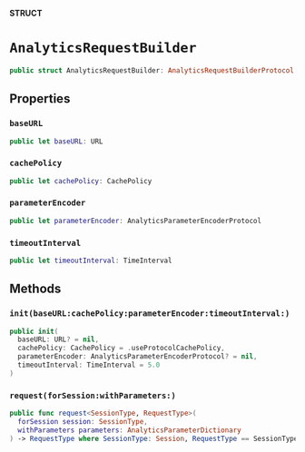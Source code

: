 **STRUCT**

# `AnalyticsRequestBuilder`

```swift
public struct AnalyticsRequestBuilder: AnalyticsRequestBuilderProtocol
```

## Properties
### `baseURL`

```swift
public let baseURL: URL
```

### `cachePolicy`

```swift
public let cachePolicy: CachePolicy
```

### `parameterEncoder`

```swift
public let parameterEncoder: AnalyticsParameterEncoderProtocol
```

### `timeoutInterval`

```swift
public let timeoutInterval: TimeInterval
```

## Methods
### `init(baseURL:cachePolicy:parameterEncoder:timeoutInterval:)`

```swift
public init(
  baseURL: URL? = nil,
  cachePolicy: CachePolicy = .useProtocolCachePolicy,
  parameterEncoder: AnalyticsParameterEncoderProtocol? = nil,
  timeoutInterval: TimeInterval = 5.0
)
```

### `request(forSession:withParameters:)`

```swift
public func request<SessionType, RequestType>(
  forSession session: SessionType,
  withParameters parameters: AnalyticsParameterDictionary
) -> RequestType where SessionType: Session, RequestType == SessionType.RequestType
```
